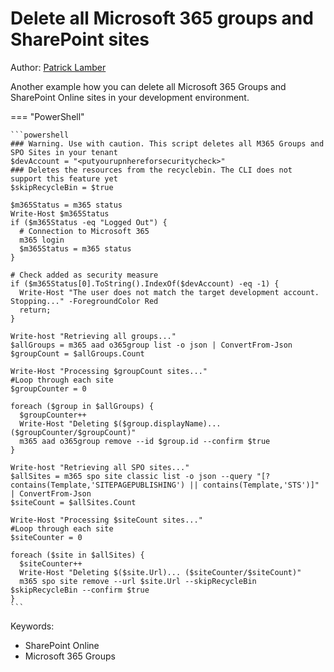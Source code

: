 # Delete all Microsoft 365 groups and SharePoint sites

Author: [Patrick Lamber](https://www.nubo.eu/Delete-All-SPO-Sites-And-M365-Groups/)

Another example how you can delete all Microsoft 365 Groups and SharePoint Online sites in your development environment.

=== "PowerShell"

    ```powershell
    ### Warning. Use with caution. This script deletes all M365 Groups and SPO Sites in your tenant
    $devAccount = "<putyourupnhereforsecuritycheck>"
    ### Deletes the resources from the recyclebin. The CLI does not support this feature yet
    $skipRecycleBin = $true

    $m365Status = m365 status
    Write-Host $m365Status
    if ($m365Status -eq "Logged Out") {
      # Connection to Microsoft 365
      m365 login
      $m365Status = m365 status
    }

    # Check added as security measure
    if ($m365Status[0].ToString().IndexOf($devAccount) -eq -1) {
      Write-Host "The user does not match the target development account. Stopping..." -ForegroundColor Red
      return;
    }

    Write-host "Retrieving all groups..."
    $allGroups = m365 aad o365group list -o json | ConvertFrom-Json
    $groupCount = $allGroups.Count

    Write-Host "Processing $groupCount sites..."
    #Loop through each site
    $groupCounter = 0

    foreach ($group in $allGroups) {
      $groupCounter++
      Write-Host "Deleting $($group.displayName)... ($groupCounter/$groupCount)"
      m365 aad o365group remove --id $group.id --confirm $true
    }

    Write-host "Retrieving all SPO sites..."
    $allSites = m365 spo site classic list -o json --query "[?contains(Template,'SITEPAGEPUBLISHING') || contains(Template,'STS')]" | ConvertFrom-Json
    $siteCount = $allSites.Count

    Write-Host "Processing $siteCount sites..."
    #Loop through each site
    $siteCounter = 0

    foreach ($site in $allSites) {
      $siteCounter++
      Write-Host "Deleting $($site.Url)... ($siteCounter/$siteCount)"
      m365 spo site remove --url $site.Url --skipRecycleBin $skipRecycleBin --confirm $true
    }
    ```

Keywords:

- SharePoint Online
- Microsoft 365 Groups
